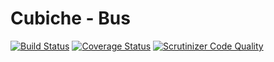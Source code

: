 # Cubiche - Bus
[![Build Status](https://travis-ci.org/cubiche/bus.svg?branch=master)](https://travis-ci.org/cubiche/bus) [![Coverage Status](https://coveralls.io/repos/github/cubiche/bus/badge.svg?branch=master)](https://coveralls.io/github/cubiche/bus?branch=master) [![Scrutinizer Code Quality](https://scrutinizer-ci.com/g/cubiche/bus/badges/quality-score.png?b=master)](https://scrutinizer-ci.com/g/cubiche/bus/?branch=master) 
